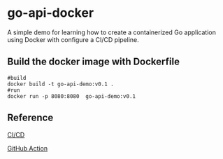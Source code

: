 # go-api-docker
A simple demo for learning how to create a containerized Go application using Docker with configure a CI/CD pipeline.

## Build the docker image with Dockerfile
```shell
#build
docker build -t go-api-demo:v0.1 .
#run
docker run -p 8080:8080  go-api-demo:v0.1
```

## Reference

[CI/CD](https://docs.docker.com/language/golang/configure-ci-cd/)

[GitHub Action](https://docs.github.com/cn/actions/learn-github-actions/understanding-github-actions)